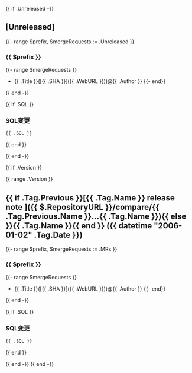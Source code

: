 {{ if .Unreleased -}}
## [Unreleased]

{{- range $prefix, $mergeRequests := .Unreleased }}

### {{ $prefix }}
{{- range $mergeRequests }}
  - {{ .Title }}([{{ .SHA }}]({{ .WebURL }}))@{{ .Author }}
{{- end}}

{{ end -}}



{{ if .SQL }}
### SQL变更
```sql
{{ .SQL }}
```
{{ end }}

{{ end -}}

{{ if .Version }}

{{ range .Version }}
## {{ if .Tag.Previous }}[{{ .Tag.Name }} release note ]({{ $.RepositoryURL }}/compare/{{ .Tag.Previous.Name }}...{{ .Tag.Name }}){{ else }}{{ .Tag.Name }}{{ end }}  ({{ datetime "2006-01-02" .Tag.Date }})
{{- range $prefix, $mergeRequests := .MRs }}

### {{ $prefix }}
{{- range $mergeRequests }}
  - {{ .Title }}([{{ .SHA }}]({{ .WebURL }}))@{{ .Author }}
{{- end}}

{{ end -}}

{{ if .SQL }}
### SQL变更
```sql
{{ .SQL }}
```
{{ end }}

{{ end -}}
{{ end -}}